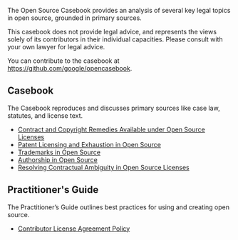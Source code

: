 The Open Source Casebook provides an analysis of several key legal topics in
open source, grounded in primary sources.

This casebook does not provide legal advice, and represents the views solely of
its contributors in their individual capacities. Please consult with your own
lawyer for legal advice.

You can contribute to the casebook at <https://github.com/google/opencasebook>.

## Casebook

The Casebook reproduces and discusses primary sources like case law, statutes, and license text.

- [Contract and Copyright Remedies Available under Open Source Licenses](remedies/)
- [Patent Licensing and Exhaustion in Open Source](patents/)
- [Trademarks in Open Source](trademarks/)
- [Authorship in Open Source](authorship/)
- [Resolving Contractual Ambiguity in Open Source Licenses](ambiguity/)

## Practitioner's Guide

The Practitioner’s Guide outlines best practices for using and creating open source.

- [Contributor License Agreement Policy](cla-policy/)
